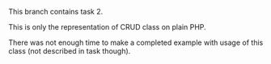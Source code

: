This branch contains task 2.

This is only the representation of CRUD class on plain PHP.

There was not enough time to make a completed example with usage of this class (not described in task though).
